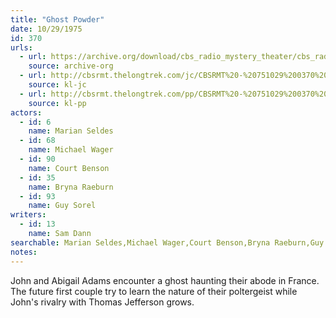 ```yaml
---
title: "Ghost Powder"
date: 10/29/1975
id: 370
urls: 
  - url: https://archive.org/download/cbs_radio_mystery_theater/cbs_radio_mystery_theater-0351-0400.zip/cbs_radio_mystery_theater-0351-0400%2Fcbsrmt_0370_ghost_powder.mp3
    source: archive-org
  - url: http://cbsrmt.thelongtrek.com/jc/CBSRMT%20-%20751029%200370%20Ghost%20Powder%20vbr%20fb2_jc.mp3
    source: kl-jc
  - url: http://cbsrmt.thelongtrek.com/pp/CBSRMT%20-%20751029%200370%20Ghost%20Powder_pp.mp3
    source: kl-pp
actors:  
  - id: 6
    name: Marian Seldes  
  - id: 68
    name: Michael Wager  
  - id: 90
    name: Court Benson  
  - id: 35
    name: Bryna Raeburn  
  - id: 93
    name: Guy Sorel
writers:  
  - id: 13
    name: Sam Dann
searchable: Marian Seldes,Michael Wager,Court Benson,Bryna Raeburn,Guy Sorel Sam Dann
notes:  
---
```

John and Abigail Adams encounter a ghost haunting their abode in France. The future first couple try to learn the nature of their poltergeist while John's rivalry with Thomas Jefferson grows.